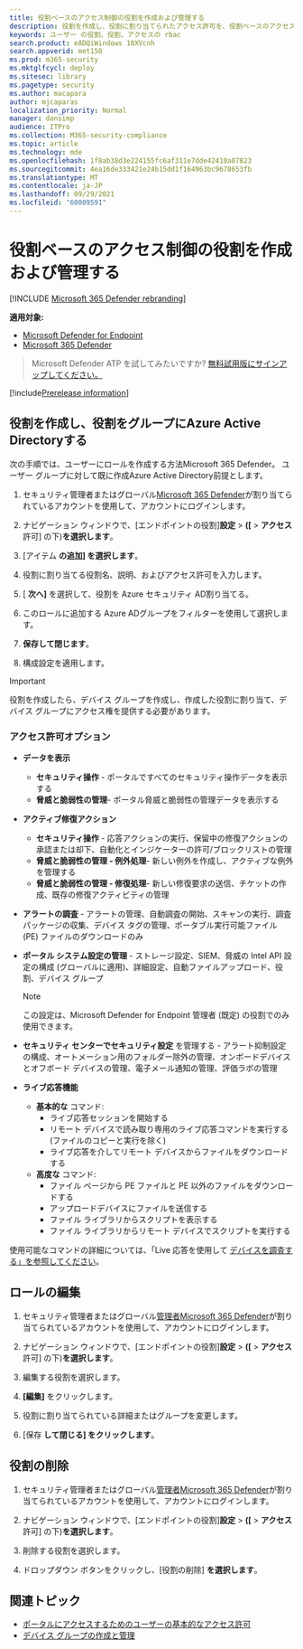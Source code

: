 ```yaml
---
title: 役割ベースのアクセス制御の役割を作成および管理する
description: 役割を作成し、役割に割り当てられたアクセス許可を、役割ベースのアクセス制御の実装の一部として定義Microsoft 365 Defender
keywords: ユーザー の役割、役割、アクセスの rbac
search.product: eADQiWindows 10XVcnh
search.appverid: met150
ms.prod: m365-security
ms.mktglfcycl: deploy
ms.sitesec: library
ms.pagetype: security
ms.author: macapara
author: mjcaparas
localization_priority: Normal
manager: dansimp
audience: ITPro
ms.collection: M365-security-compliance
ms.topic: article
ms.technology: mde
ms.openlocfilehash: 1f8ab38d3e224155fc6af311e7dde42410a07823
ms.sourcegitcommit: 4ea16de333421e24b15dd1f164963bc9678653fb
ms.translationtype: MT
ms.contentlocale: ja-JP
ms.lasthandoff: 09/29/2021
ms.locfileid: "60009591"
---
```

# <a name="create-and-manage-roles-for-role-based-access-control"></a>役割ベースのアクセス制御の役割を作成および管理する

[!INCLUDE [Microsoft 365 Defender rebranding](../../includes/microsoft-defender.md)]

**適用対象:**
- [Microsoft Defender for Endpoint](https://go.microsoft.com/fwlink/?linkid=2154037)
- [Microsoft 365 Defender](https://go.microsoft.com/fwlink/?linkid=2118804)

> Microsoft Defender ATP を試してみたいですか? [無料試用版にサインアップしてください。](https://signup.microsoft.com/create-account/signup?products=7f379fee-c4f9-4278-b0a1-e4c8c2fcdf7e&ru=https://aka.ms/MDEp2OpenTrial?ocid=docs-wdatp-roles-abovefoldlink)

[!include[Prerelease information](../../includes/prerelease.md)]

## <a name="create-roles-and-assign-the-role-to-an-azure-active-directory-group"></a>役割を作成し、役割をグループにAzure Active Directoryする

次の手順では、ユーザーにロールを作成する方法Microsoft 365 Defender。 ユーザー グループに対して既に作成Azure Active Directory前提とします。

1. セキュリティ管理者またはグローバル[Microsoft 365 Defender](https://security.microsoft.com/)が割り当てられているアカウントを使用して、アカウントにログインします。

2. ナビゲーション ウィンドウで、[エンドポイントの役割]**設定** \> **([** \> **アクセス** 許可] の下)**を選択します**。

3. [アイテム **の追加] を選択します**。

4. 役割に割り当てる役割名、説明、およびアクセス許可を入力します。

5. [ **次へ]** を選択して、役割を Azure セキュリティ AD割り当てる。

6. このロールに追加する Azure ADグループをフィルターを使用して選択します。

7. **保存して閉じます**。

8. 構成設定を適用します。

> [!IMPORTANT]
> 役割を作成したら、デバイス グループを作成し、作成した役割に割り当て、デバイス グループにアクセス権を提供する必要があります。

### <a name="permission-options"></a>アクセス許可オプション

- **データを表示**
  - **セキュリティ操作** - ポータルですべてのセキュリティ操作データを表示する
  - **脅威と脆弱性の管理**- ポータル脅威と脆弱性の管理データを表示する

- **アクティブ修復アクション**
  - **セキュリティ操作** - 応答アクションの実行、保留中の修復アクションの承認または却下、自動化とインジケーターの許可/ブロックリストの管理
  - **脅威と脆弱性の管理 - 例外処理**- 新しい例外を作成し、アクティブな例外を管理する
  - **脅威と脆弱性の管理 - 修復処理**- 新しい修復要求の送信、チケットの作成、既存の修復アクティビティの管理

- **アラートの調査** - アラートの管理、自動調査の開始、スキャンの実行、調査パッケージの収集、デバイス タグの管理、ポータブル実行可能ファイル (PE) ファイルのダウンロードのみ

- **ポータル システム設定の管理** - ストレージ設定、SIEM、脅威の Intel API 設定の構成 (グローバルに適用)、詳細設定、自動ファイルアップロード、役割、デバイス グループ

    > [!NOTE]
    > この設定は、Microsoft Defender for Endpoint 管理者 (既定) の役割でのみ使用できます。

- **セキュリティ センターでセキュリティ設定** を管理する - アラート抑制設定の構成、オートメーション用のフォルダー除外の管理、オンボードデバイスとオフボード デバイスの管理、電子メール通知の管理、評価ラボの管理

- **ライブ応答機能**
  - **基本的な** コマンド:
    - ライブ応答セッションを開始する
    - リモート デバイスで読み取り専用のライブ応答コマンドを実行する (ファイルのコピーと実行を除く)
    - ライブ応答を介してリモート デバイスからファイルをダウンロードする
  - **高度な** コマンド:
    - ファイル ページから PE ファイルと PE 以外のファイルをダウンロードする
    - アップロードデバイスにファイルを送信する
    - ファイル ライブラリからスクリプトを表示する
    - ファイル ライブラリからリモート デバイスでスクリプトを実行する

使用可能なコマンドの詳細については、「Live 応答を使用して [デバイスを調査する」を参照してください](live-response.md)。

## <a name="edit-roles"></a>ロールの編集

1. セキュリティ管理者またはグローバル[管理者Microsoft 365 Defender](https://security.microsoft.com/)が割り当てられているアカウントを使用して、アカウントにログインします。

2. ナビゲーション ウィンドウで、[エンドポイントの役割]**設定** \> **([** \> **アクセス** 許可] の下)**を選択します**。

3. 編集する役割を選択します。

4. **[編集]** をクリックします。

5. 役割に割り当てられている詳細またはグループを変更します。

6. [保存 **して閉じる] をクリックします**。

## <a name="delete-roles"></a>役割の削除

1. セキュリティ管理者またはグローバル[管理者Microsoft 365 Defender](https://security.microsoft.com/)が割り当てられているアカウントを使用して、アカウントにログインします。

2. ナビゲーション ウィンドウで、[エンドポイントの役割]**設定** \> **([** \> **アクセス** 許可] の下)**を選択します**。

3. 削除する役割を選択します。

4. ドロップダウン ボタンをクリックし、[役割の削除] **を選択します**。

## <a name="related-topic"></a>関連トピック

- [ポータルにアクセスするためのユーザーの基本的なアクセス許可](basic-permissions.md)
- [デバイス グループの作成と管理](machine-groups.md)
